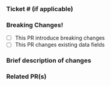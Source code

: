 <!--
Title Format
TICKET : Title
example
DCW-999: Addding new Danger variation to Button Component
-->

### Ticket # (if applicable)

<!-- Link the ticket if applicable -->

### Breaking Changes!

- [ ] This PR introduce breaking changes
- [ ] This PR changes existing data fields

### Brief description of changes

<!-- Write a brief description of the changes introduced  -->

### Related PR(s)

<!-- Link any related PR(s)  -->
